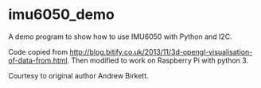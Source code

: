 # imu6050_demo
A demo program to show how to use IMU6050 with Python and I2C. 

Code copied from http://blog.bitify.co.uk/2013/11/3d-opengl-visualisation-of-data-from.html. Then modified to work on Raspberry Pi with python 3. 

Courtesy to original author Andrew Birkett. 

